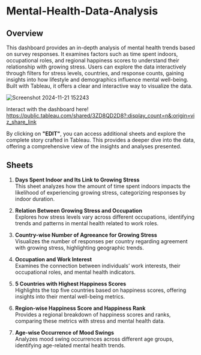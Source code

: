 # Mental-Health-Data-Analysis

## Overview
This dashboard provides an in-depth analysis of mental health trends based on survey responses. It examines factors such as time spent indoors, occupational roles, and regional happiness scores to understand their relationship with growing stress. Users can explore the data interactively through filters for stress levels, countries, and response counts, gaining insights into how lifestyle and demographics influence mental well-being. Built with Tableau, it offers a clear and interactive way to visualize the data.

![Screenshot 2024-11-21 152243](https://github.com/user-attachments/assets/8e88ab74-af2f-42ae-9e05-b279652e884e)


Interact with the dashboard here! https://public.tableau.com/shared/3ZD8QD2D8?:display_count=n&:origin=viz_share_link


By clicking on **"EDIT"**, you can access additional sheets and explore the complete story crafted in Tableau. This provides a deeper dive into the data, offering a comprehensive view of the insights and analyses presented.


## Sheets
1. **Days Spent Indoor and Its Link to Growing Stress**  
   This sheet analyzes how the amount of time spent indoors impacts the likelihood of experiencing growing stress, categorizing responses by indoor duration.

2. **Relation Between Growing Stress and Occupation**  
   Explores how stress levels vary across different occupations, identifying trends and patterns in mental health related to work roles.

3. **Country-wise Number of Agreeance for Growing Stress**  
   Visualizes the number of responses per country regarding agreement with growing stress, highlighting geographic trends.

4. **Occupation and Work Interest**  
   Examines the connection between individuals’ work interests, their occupational roles, and mental health indicators.

5. **5 Countries with Highest Happiness Scores**  
   Highlights the top five countries based on happiness scores, offering insights into their mental well-being metrics.

6. **Region-wise Happiness Score and Happiness Rank**  
   Provides a regional breakdown of happiness scores and ranks, comparing these metrics with stress and mental health data.

7. **Age-wise Occurrence of Mood Swings**  
   Analyzes mood swing occurrences across different age groups, identifying age-related mental health trends.
